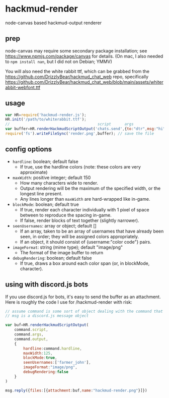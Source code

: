 # hackmud-render

node-canvas based hackmud-output renderer

## prep

node-canvas may require some secondary package installation; see https://www.npmjs.com/package/canvas for details.
(On mac, I also needed to `npm install nan`, but I did not on Debian; YMMV)

You will also need the white rabbit ttf, which can be grabbed from the https://github.com/DrizzlyBear/hackmud_chat_web repo, specifically https://github.com/DrizzlyBear/hackmud_chat_web/blob/main/assets/whiterabbit-webfont.ttf

## usage

```js
var HR=require('hackmud-render.js');
HR.init('/path/to/whiterabbit.ttf');
//                                       script      args                result    config options
var buffer=HR.renderHackmudScriptOutput('chats.send',{to:"dtr",msg:"hi"},{ok:true},{hardline:true}); // returns a buffer in image/png format by default
require('fs').writeFileSync('render.png',buffer); // save the file
```

## config options

* `hardline`: boolean; default false
  - If true, use the hardline colors (note: these colors are very approximate)
* `maxWidth`: positive integer; default 150
  - How many characters wide to render.
  - Output rendering will be the maximum of the specified width, or the longest line present.
  - Any lines longer than `maxWidth` are hard-wrapped like in-game.
* `blockMode`: boolean; default true
  - If true, render each character individually with 1 pixel of space between to reproduce the spacing in-game.
  - If false, render blocks of text together (slightly narrower).
* `seenUsernames`: array or object; default []
  - If an array, taken to be an array of usernames that have already been seen, in order; they will be assigned colors appropriately.
  - If an object, it should consist of {username:"color code"} pairs.
* `imageFormat`: string (mime type); default "image/png"
  - The format of the image buffer to return
* `debugRendering`: boolean; default false
  - If true, draws a box around each color span (or, in blockMode, character).

## using with discord.js bots

If you use discord.js for bots, it's easy to send the buffer as an attachment.
Here is roughly the code I use for /hackmud-render with risk:

```js
// assume command is some sort of object dealing with the command that was run
// msg is a discord.js message object

var buf=HR.renderHackmudScriptOutput(
	command.script,
	command.args,
	command.output,
	{
		hardline:command.hardline,
		maxWidth:125,
		blockMode:true,
		seenUsernames:['farmer_john'],
		imageFormat:"image/png",
		debugRendering:false
	}
)

msg.reply({files:[{attachment:buf,name:"hackmud-render.png"}]})
```
